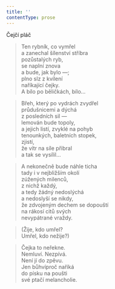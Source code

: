 ```yaml
---
title: ''
contentType: prose
---
```


Čejčí pláč

> Ten rybník, co vymřel  
> a zanechal šílenství stříbra  
> pozůstalých ryb,  
> se naplní znova  
> a bude, jak bylo —;  
> plno slz z kvílení  
> naříkající čejky.  
> A bílo po běličkách, bílo…

> Břeh, který po vydrách zvydřel  
> průdušnicemi a dýchá  
> z posledních sil —  
> lemován bude topoly,  
> a jejich listí, zvyklé na pohyb  
> tenounkých, baletních stopek,  
> zjistí,  
> že vítr na síle přibral  
> a tak se vysílil…

> A nekonečně bude náhle ticha  
> tady i v nejbližším okolí  
> zúžených milenců,  
> z nichž každý,  
> a tedy žádný nedoslýchá  
> a nedoslyší se nikdy,  
> že zdvojeným dechem se dopouští  
> na rákosí citů svých  
> nevypátrané vraždy.

> (Žije, kdo umřel?  
> Umřel, kdo nežije?)

> Čejka to neřekne.  
> Nemluví. Nezpívá.  
> Není jí do zpěvu.  
> Jen bůhvíproč naříká  
> do písku na poušti  
> své ptačí melancholie.
